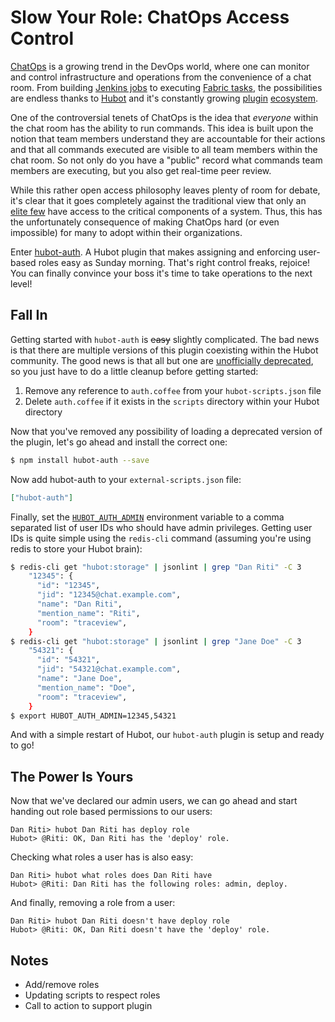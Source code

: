 # Slow Your Role: ChatOps Access Control

[ChatOps][7] is a growing trend in the DevOps world, where one can monitor and
control infrastructure and operations from the convenience of a chat room.
From building [Jenkins jobs][1] to executing [Fabric tasks][2], the
possibilities are endless thanks to [Hubot][3] and it's constantly growing
[plugin][5] [ecosystem][4].

One of the controversial tenets of ChatOps is the idea that *everyone* within
the chat room has the ability to run commands. This idea is built upon the
notion that team members understand they are accountable for their actions and
that all commands executed are visible to all team members within the chat room.
So not only do you have a "public" record what commands team members are
executing, but you also get real-time peer review.

While this rather open access philosophy leaves plenty of room for debate, it's
clear that it goes completely against the traditional view that only an
[elite few][6] have access to the critical components of a system. Thus, this
has the unfortunately consequence of making ChatOps hard (or even impossible)
for many to adopt within their organizations.

Enter [hubot-auth][8]. A Hubot plugin that makes assigning and enforcing
user-based roles easy as Sunday morning. That's right control freaks, rejoice!
You can finally convince your boss it's time to take operations to the next
level!

## Fall In

Getting started with `hubot-auth` is ~~easy~~ slightly complicated. The bad news
is that there are multiple versions of this plugin coexisting within the Hubot
community. The good news is that all but one are [unofficially deprecated][9],
so you just have to do a little cleanup before getting started:

1. Remove any reference to `auth.coffee` from your `hubot-scripts.json` file
2. Delete `auth.coffee` if it exists in the `scripts` directory within your
   Hubot directory

Now that you've removed any possibility of loading a deprecated version of the
plugin, let's go ahead and install the correct one:

```bash
$ npm install hubot-auth --save
```

Now add hubot-auth to your `external-scripts.json` file:

```json
["hubot-auth"]
```

Finally, set the [`HUBOT_AUTH_ADMIN`][10] environment variable to a comma
separated list of user IDs who should have admin privileges. Getting user IDs
is quite simple using the `redis-cli` command (assuming you're using redis to
store your Hubot brain):

```bash
$ redis-cli get "hubot:storage" | jsonlint | grep "Dan Riti" -C 3
    "12345": {
      "id": "12345",
      "jid": "12345@chat.example.com",
      "name": "Dan Riti",
      "mention_name": "Riti",
      "room": "traceview",
    }
$ redis-cli get "hubot:storage" | jsonlint | grep "Jane Doe" -C 3
    "54321": {
      "id": "54321",
      "jid": "54321@chat.example.com",
      "name": "Jane Doe",
      "mention_name": "Doe",
      "room": "traceview",
    }
$ export HUBOT_AUTH_ADMIN=12345,54321
```

And with a simple restart of Hubot, our `hubot-auth` plugin is setup and ready
to go!

## The Power Is Yours

Now that we've declared our admin users, we can go ahead and start handing out
role based permissions to our users:

```
Dan Riti> hubot Dan Riti has deploy role
Hubot> @Riti: OK, Dan Riti has the 'deploy' role.
```

Checking what roles a user has is also easy:

```
Dan Riti> hubot what roles does Dan Riti have
Hubot> @Riti: Dan Riti has the following roles: admin, deploy.
```

And finally, removing a role from a user:

```
Dan Riti> hubot Dan Riti doesn't have deploy role
Hubot> @Riti: OK, Dan Riti doesn't have the 'deploy' role.
```

## Notes

- Add/remove roles
- Updating scripts to respect roles
- Call to action to support plugin

[1]: https://github.com/github/hubot-scripts/blob/master/src/scripts/jenkins.coffee
[2]: https://github.com/appneta/hubot-fabric
[3]: https://hubot.github.com/
[4]: https://www.npmjs.org/search?q=hubot
[5]: https://github.com/hubot-scripts
[6]: http://en.wikipedia.org/wiki/Bastard_Operator_From_Hell
[7]: https://speakerdeck.com/jnewland/chatops-at-github
[8]: https://github.com/hubot-scripts/hubot-auth
[9]: https://github.com/github/hubot/pull/656
[10]: https://github.com/hubot-scripts/hubot-auth/blob/6b0165b94b5f99067199aadee3c7b6a710fde323/src/auth.coffee#L5
